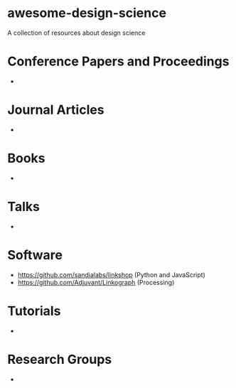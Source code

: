 # awesome-design-science
A collection of resources about design science

# Conference Papers and Proceedings

- 

# Journal Articles

- 

# Books

- 

# Talks

- 

# Software

- https://github.com/sandialabs/linkshop (Python and JavaScript)
- https://github.com/Adjuvant/Linkograph (Processing)

# Tutorials

- 

# Research Groups

-
